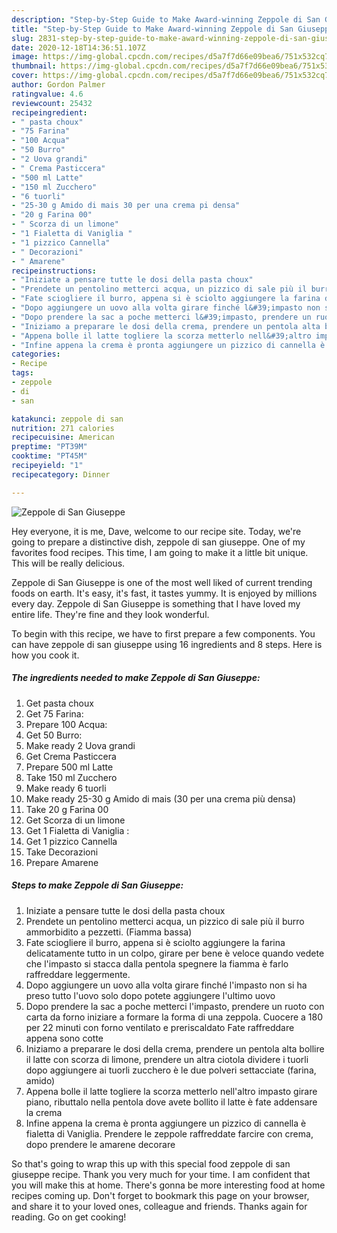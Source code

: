 ```yaml
---
description: "Step-by-Step Guide to Make Award-winning Zeppole di San Giuseppe"
title: "Step-by-Step Guide to Make Award-winning Zeppole di San Giuseppe"
slug: 2831-step-by-step-guide-to-make-award-winning-zeppole-di-san-giuseppe
date: 2020-12-18T14:36:51.107Z
image: https://img-global.cpcdn.com/recipes/d5a7f7d66e09bea6/751x532cq70/zeppole-di-san-giuseppe-recipe-main-photo.jpg
thumbnail: https://img-global.cpcdn.com/recipes/d5a7f7d66e09bea6/751x532cq70/zeppole-di-san-giuseppe-recipe-main-photo.jpg
cover: https://img-global.cpcdn.com/recipes/d5a7f7d66e09bea6/751x532cq70/zeppole-di-san-giuseppe-recipe-main-photo.jpg
author: Gordon Palmer
ratingvalue: 4.6
reviewcount: 25432
recipeingredient:
- " pasta choux"
- "75 Farina"
- "100 Acqua"
- "50 Burro"
- "2 Uova grandi"
- " Crema Pasticcera"
- "500 ml Latte"
- "150 ml Zucchero"
- "6 tuorli"
- "25-30 g Amido di mais 30 per una crema pi densa"
- "20 g Farina 00"
- " Scorza di un limone"
- "1 Fialetta di Vaniglia "
- "1 pizzico Cannella"
- " Decorazioni"
- " Amarene"
recipeinstructions:
- "Iniziate a pensare tutte le dosi della pasta choux"
- "Prendete un pentolino metterci acqua, un pizzico di sale più il burro ammorbidito a pezzetti. (Fiamma bassa)"
- "Fate sciogliere il burro, appena si è sciolto aggiungere la farina delicatamente tutto in un colpo, girare per bene è veloce quando vedete che l&#39;impasto si stacca dalla pentola spegnere la fiamma è farlo raffreddare leggermente."
- "Dopo aggiungere un uovo alla volta girare finché l&#39;impasto non si ha preso tutto l&#39;uovo solo dopo potete aggiungere l&#39;ultimo uovo"
- "Dopo prendere la sac a poche metterci l&#39;impasto, prendere un ruoto con carta da forno iniziare a formare la forma di una zeppola. Cuocere a 180 per 22 minuti con forno ventilato e preriscaldato Fate raffreddare appena sono cotte"
- "Iniziamo a preparare le dosi della crema, prendere un pentola alta bollire il latte con scorza di limone, prendere un altra ciotola dividere i tuorli dopo aggiungere ai tuorli zucchero è le due polveri settacciate (farina, amido)"
- "Appena bolle il latte togliere la scorza metterlo nell&#39;altro impasto girare piano, ributtalo nella pentola dove avete bollito il latte è fate addensare la crema"
- "Infine appena la crema è pronta aggiungere un pizzico di cannella è fialetta di Vaniglia. Prendere le zeppole raffreddate farcire con crema, dopo prendere le amarene decorare"
categories:
- Recipe
tags:
- zeppole
- di
- san

katakunci: zeppole di san 
nutrition: 271 calories
recipecuisine: American
preptime: "PT39M"
cooktime: "PT45M"
recipeyield: "1"
recipecategory: Dinner

---
```



![Zeppole di San Giuseppe](https://img-global.cpcdn.com/recipes/d5a7f7d66e09bea6/751x532cq70/zeppole-di-san-giuseppe-recipe-main-photo.jpg)

Hey everyone, it is me, Dave, welcome to our recipe site. Today, we're going to prepare a distinctive dish, zeppole di san giuseppe. One of my favorites food recipes. This time, I am going to make it a little bit unique. This will be really delicious.



Zeppole di San Giuseppe is one of the most well liked of current trending foods on earth. It's easy, it's fast, it tastes yummy. It is enjoyed by millions every day. Zeppole di San Giuseppe is something that I have loved my entire life. They're fine and they look wonderful.


To begin with this recipe, we have to first prepare a few components. You can have zeppole di san giuseppe using 16 ingredients and 8 steps. Here is how you cook it.

<!--inarticleads1-->

##### The ingredients needed to make Zeppole di San Giuseppe:

1. Get  pasta choux
1. Get 75 Farina:
1. Prepare 100 Acqua:
1. Get 50 Burro:
1. Make ready 2 Uova grandi
1. Get  Crema Pasticcera
1. Prepare 500 ml Latte
1. Take 150 ml Zucchero
1. Make ready 6 tuorli
1. Make ready 25-30 g Amido di mais (30 per una crema più densa)
1. Take 20 g Farina 00
1. Get  Scorza di un limone
1. Get 1 Fialetta di Vaniglia :
1. Get 1 pizzico Cannella
1. Take  Decorazioni
1. Prepare  Amarene




<!--inarticleads2-->

##### Steps to make Zeppole di San Giuseppe:

1. Iniziate a pensare tutte le dosi della pasta choux
1. Prendete un pentolino metterci acqua, un pizzico di sale più il burro ammorbidito a pezzetti. (Fiamma bassa)
1. Fate sciogliere il burro, appena si è sciolto aggiungere la farina delicatamente tutto in un colpo, girare per bene è veloce quando vedete che l&#39;impasto si stacca dalla pentola spegnere la fiamma è farlo raffreddare leggermente.
1. Dopo aggiungere un uovo alla volta girare finché l&#39;impasto non si ha preso tutto l&#39;uovo solo dopo potete aggiungere l&#39;ultimo uovo
1. Dopo prendere la sac a poche metterci l&#39;impasto, prendere un ruoto con carta da forno iniziare a formare la forma di una zeppola. Cuocere a 180 per 22 minuti con forno ventilato e preriscaldato Fate raffreddare appena sono cotte
1. Iniziamo a preparare le dosi della crema, prendere un pentola alta bollire il latte con scorza di limone, prendere un altra ciotola dividere i tuorli dopo aggiungere ai tuorli zucchero è le due polveri settacciate (farina, amido)
1. Appena bolle il latte togliere la scorza metterlo nell&#39;altro impasto girare piano, ributtalo nella pentola dove avete bollito il latte è fate addensare la crema
1. Infine appena la crema è pronta aggiungere un pizzico di cannella è fialetta di Vaniglia. Prendere le zeppole raffreddate farcire con crema, dopo prendere le amarene decorare




So that's going to wrap this up with this special food zeppole di san giuseppe recipe. Thank you very much for your time. I am confident that you will make this at home. There's gonna be more interesting food at home recipes coming up. Don't forget to bookmark this page on your browser, and share it to your loved ones, colleague and friends. Thanks again for reading. Go on get cooking!
